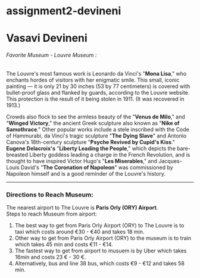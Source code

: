 # assignment2-devineni
# Vasavi Devineni

###### Favorite Museum - Louvre Museum :

The Louvre's most famous work is Leonardo da Vinci's "**Mona Lisa**," who enchants hordes of visitors with her enigmatic smile. This small, iconic painting — it is only 21 by 30 inches (53 by 77 centimeters) is covered with bullet-proof glass and flanked by guards, according to the Louvre website. This protection is the result of it being stolen in 1911. (It was recovered in 1913.)

Crowds also flock to see the armless beauty of the "**Venus de Milo**," and "**Winged Victory**," the ancient Greek sculpture also known as "**Nike of Samothrace**." Other popular works include a stele inscribed with the Code of Hammurabi, da Vinci's tragic sculpture "**The Dying Slave**" and Antonio Canova's 18th-century sculpture "**Psyche Revived by Cupid's Kiss**." **Eugene Delacroix's** "**Liberty Leading the People**," which depicts the bare-breasted Liberty goddess leading a charge in the French Revolution, and is thought to have inspired Victor Hugo's "**Les Miserables**," and Jacques-Louis David's "**The Coronation of Napoleon**" was commissioned by Napoleon himself and is a good reminder of the Louvre's history.

----
### Directions to Reach Museum:
The nearest airport to The Louvre is **Paris Orly (ORY) Airport**.<br>
Steps to reach Museum from airport:
1. The best way to get from Paris Orly Airport (ORY) to The Louvre is to taxi which costs around €30 - €40 and takes 18 min.
2. Other way to get from Paris Orly Airport (ORY) to the museum is to train which takes 45 min and costs €11 - €14. 
3. The fastest way to get from airport to musuem is by Uber which takes 16min and costs 23 € - 30 €.
4. Alternatively, bus and line 38 bus, which costs €9 - €12 and takes 58 min.